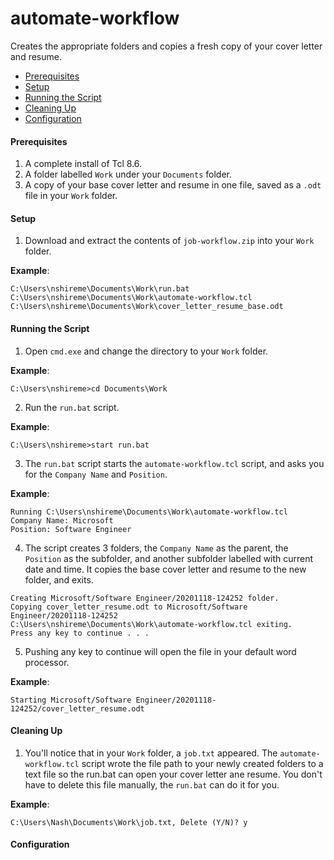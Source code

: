 # automate-workflow
Creates the appropriate folders and copies a fresh copy of your cover letter and resume.

* [Prerequisites](#prerequisites)
* [Setup](#setup)
* [Running the Script](#running-the-script)
* [Cleaning Up](#cleaning-up)
* [Configuration](#configuration)


#### <a name="prerequisites"></a>Prerequisites
1. A complete install of Tcl 8.6.
2. A folder labelled `Work` under your `Documents` folder.
3. A copy of your base cover letter and resume in one file, saved as a `.odt` file in your `Work` folder.
#### <a name="setup"></a>Setup
1. Download and extract the contents of `job-workflow.zip` into your `Work` folder.

**Example**:
```
C:\Users\nshireme\Documents\Work\run.bat
C:\Users\nshireme\Documents\Work\automate-workflow.tcl
C:\Users\nshireme\Documents\Work\cover_letter_resume_base.odt
```
#### <a name="running-the-script"></a>Running the Script
1. Open `cmd.exe` and change the directory to your `Work` folder.

**Example**:
```batch
C:\Users\nshireme>cd Documents\Work
```

2. Run the `run.bat` script.

**Example**:
```batch
C:\Users\nshireme>start run.bat
```

3. The `run.bat` script starts the `automate-workflow.tcl` script, and asks you for the `Company Name` and `Position`.

**Example**:
```batch
Running C:\Users\nshireme\Documents\Work\automate-workflow.tcl
Company Name: Microsoft
Position: Software Engineer
```

4. The script creates 3 folders, the `Company Name` as the parent, the `Position` as the subfolder, and another subfolder labelled with current date and time. It copies the base cover letter and resume to the new folder, and exits. 

```batch
Creating Microsoft/Software Engineer/20201118-124252 folder.
Copying cover_letter_resume.odt to Microsoft/Software Engineer/20201118-124252
C:\Users\nshireme\Documents\Work\automate-workflow.tcl exiting.
Press any key to continue . . .
```
5. Pushing any key to continue will open the file in your default word processor. 

**Example**:
```batch
Starting Microsoft/Software Engineer/20201118-124252/cover_letter_resume.odt
```

#### <a name="cleaning-up"></a>Cleaning Up
1. You'll notice that in your `Work` folder, a `job.txt` appeared. The `automate-workflow.tcl` script wrote the file path to your newly created folders to a text file so the run.bat can open your cover letter ane resume. You don't have to delete this file manually, the `run.bat` can do it for you.

**Example**:
```batch
C:\Users\Nash\Documents\Work\job.txt, Delete (Y/N)? y
```
#### <a name="configuration"></a>Configuration
